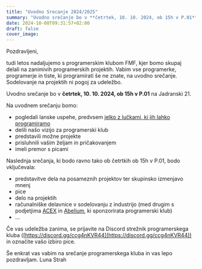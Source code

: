 ```yaml
---
title: "Uvodno Srecanje 2024/2025"
summary: "Uvodno srečanje bo v **četrtek, 10. 10. 2024, ob 15h v P.01** na Jadranski 21."
date: 2024-10-08T09:31:57+02:00
draft: false
cover_image: 
---
```


Pozdravljeni,

tudi letos nadaljujemo s programerskim klubom FMF, kjer bomo skupaj delali na zanimivih programerskih projektih.
Vabim vse programerke, programerje in tiste, ki programirati še ne znate, na uvodno srečanje. Sodelovanje na projektih ni pogoj za udeležbo.

Uvodno srečanje bo v **četrtek, 10. 10. 2024, ob 15h v P.01** na Jadranski 21.

Na uvodnem srečanju bomo:

* pogledali lanske uspehe, predvsem [jelko z lučkami, ki jih lahko programiramo](https://www.fmf.uni-lj.si/sl/obvestila/obvestilo/36894/jelka-z-luckami-ki-jih-lahko-programiramo/)
* delili našo vizijo za programerski klub
* predstavili možne projekte
* prisluhnili vašim željam in pričakovanjem
* imeli premor s picami

Naslednja srečanja, ki bodo ravno tako ob četrtkih ob 15h v P.01, bodo vključevala:

* predstavitve dela na posameznih projektov ter skupinsko izmenjavo mnenj
* pice
* delo na projektih
* računalniške delavnice v sodelovanju z industrijo (med drugim s podjetjima [ACEX](https://www.acex.si/) in [Abelium](https://abelium.com/), ki sponzorirata programerski klub)
* …

Če vas udeležba zanima, se prijavite na Discord strežnik programerskega kluba ([https://discord.gg/ccg4nKVR44](https://discord.gg/ccg4nKVR44)) in označite vašo izbiro pice.

Še enkrat vas vabim na srečanje programerskega kluba in vas lepo pozdravljam.
Luna Strah
